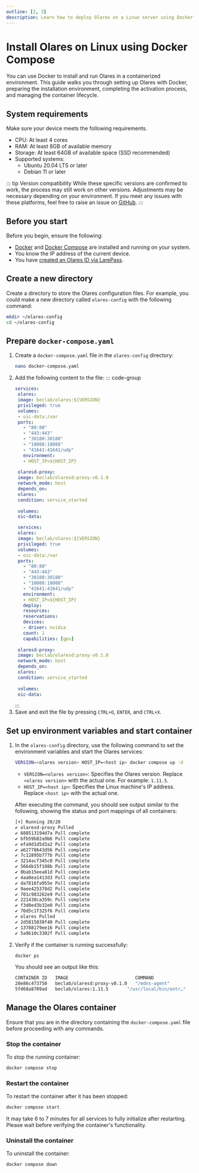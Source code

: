 ```yaml
---
outline: [2, 3]
description: Learn how to deploy Olares on a Linux server using Docker Compose. This step-by-step guide covers system requirements, configuration, installation, activation, and container management.
---
```

# Install Olares on Linux using Docker Compose
You can use Docker to install and run Olares in a containerized environment. This guide walks you through setting up Olares with Docker, preparing the installation environment, completing the activation process, and managing the container lifecycle.
## System requirements

Make sure your device meets the following requirements.

- CPU: At least 4 cores
- RAM: At least 8GB of available memory
- Storage: At least 64GB of available space (SSD recommended)
- Supported systems:
    - Ubuntu 20.04 LTS or later
    - Debian 11 or later

::: tip Version compatibility
While these specific versions are confirmed to work, the process may still work on other versions. Adjustments may be necessary depending on your environment. If you meet any issues with these platforms, feel free to raise an issue on [GitHub](https://github.com/beclab/Olares/issues/new).
:::

## Before you start
Before you begin, ensure the following:
- [Docker](https://docs.docker.com/engine/install/) and [Docker Compose](https://docs.docker.com/compose/install/) are installed and running on your system.
- You know the IP address of the current device.
- You have [created an Olares ID via LarePass](create-olares-id.md).

## Create a new directory
Create a directory to store the Olares configuration files. For example, you could make a new directory called `olares-config` with the following command:

```bash
mkdir ~/olares-config
cd ~/olares-config
```
## Prepare `docker-compose.yaml`
1. Create a `docker-compose.yaml` file in the `olares-config` directory:
   ```bash
   nano docker-compose.yaml
   ```
2. Add the following content to the file:
   ::: code-group
   ```yaml [Without GPU support]
   services:
    olares:
    image: beclab/olares:${VERSION}
    privileged: true
    volumes:
    - oic-data:/var
    ports:
      - "80:80"    
      - "443:443"    
      - "30180:30180"    
      - "18088:18088"    
      - "41641:41641/udp"
      environment:
      - HOST_IP=${HOST_IP}
    
    olaresd-proxy:
    image: beclab/olaresd:proxy-v0.1.0
    network_mode: host
    depends_on:
    olares:
    condition: service_started
    
    volumes:
    oic-data:
   ```
   ```yaml [With GPU support]
    services:
    olares:
    image: beclab/olares:${VERSION}
    privileged: true
    volumes:
    - oic-data:/var
    ports:
      - "80:80"    
      - "443:443"    
      - "30180:30180"    
      - "18088:18088"    
      - "41641:41641/udp"
      environment:
      - HOST_IP=${HOST_IP}
      deploy:
      resources:
      reservations:
      devices:
      - driver: nvidia
      count: 1
      capabilities: [gpu]
    
    olaresd-proxy:
    image: beclab/olaresd:proxy-v0.1.0
    network_mode: host
    depends_on:
    olares:
    condition: service_started
    
    volumes:
    oic-data:
   ```
   :::
3. Save and exit the file by pressing `CTRL+O`, `ENTER`, and `CTRL+X`.

## Set up environment variables and start container

1. In the `olares-config` directory, use the following command to set the environment variables and start the Olares services:

   ```bash [With Docker Compose Plugin]
   VERSION=<olares version> HOST_IP=<host ip> docker compose up -d
   ```
   - `VERSION=<olares version>`: Specifies the Olares version. Replace `<olares version>` with the actual one. For example: `1.11.5`.
   - `HOST_IP=<host ip>`: Specifies the Linux machine's IP address. Replace `<host ip>` with the actual one.
   
   After executing the command, you should see output similar to the following, showing the status and port mappings of all containers:
    ```bash
   [+] Running 20/20
   ✔ olaresd-proxy Pulled                                                                           67.8s
   ✔ 688513194d7a Pull complete                                                                    6.8s
   ✔ bfb59b82a9b6 Pull complete                                                                    6.9s
   ✔ efa9d1d5d3a2 Pull complete                                                                    9.5s
   ✔ a62778643d56 Pull complete                                                                    9.6s
   ✔ 7c12895b777b Pull complete                                                                    9.6s
   ✔ 3214acf345c0 Pull complete                                                                   13.6s
   ✔ 5664b15f108b Pull complete                                                                   14.1s
   ✔ 0bab15eea81d Pull complete                                                                   14.2s
   ✔ 4aa0ea1413d3 Pull complete                                                                   15.0s
   ✔ da7816fa955e Pull complete                                                                   15.1s
   ✔ 9aee425378d2 Pull complete                                                                   15.1s
   ✔ 701c983262e9 Pull complete                                                                   36.2s
   ✔ 221438ca359c Pull complete                                                                   36.3s
   ✔ f3d0ed3b32e0 Pull complete                                                                   36.4s
   ✔ 70d5c1f325f6 Pull complete                                                                   43.2s
   ✔ olares Pulled                                                                                5863.6s
   ✔ 2d5815038f40 Pull complete                                                                 5759.0s
   ✔ 13788179ee16 Pull complete                                                                 5831.6s
   ✔ 5a9b10c3302f Pull complete                                                                 5831.7s
    ```

2. Verify if the container is running successfully:
   ```bash
   docker ps
   ```
   You should see an output like this:
   ```bash
   CONTAINER ID   IMAGE                         COMMAND                  CREATED              STATUS              PORTS                   NAMES
   28e86c473750   beclab/olaresd:proxy-v0.1.0   "/mdns-agent"            About a minute ago   Up About a minute                           olares-olaresd-proxy-1
   5fd68a8709ad   beclab/olares:1.11.5       "/usr/local/bin/entr…"   2 minutes ago        Up About a minute   0.0.0.0:80->80/tcp...   olares-olares-1
   ```

<!--@include: ./install-and-activate-olares.md-->

## Manage the Olares container
Ensure that you are in the directory containing the `docker-compose.yaml` file before proceeding with any commands.
### Stop the container
To stop the running container:
```bash
docker compose stop
```

### Restart the container
To restart the container after it has been stopped:
```bash
docker compose start
```
It may take 6 to 7 minutes for all services to fully initialize after restarting. Please wait before verifying the container's functionality.

### Uninstall the container
To uninstall the container:
```bash
docker compose down
```

<!--@include: ./reusables.md{35,39}-->
   
   

